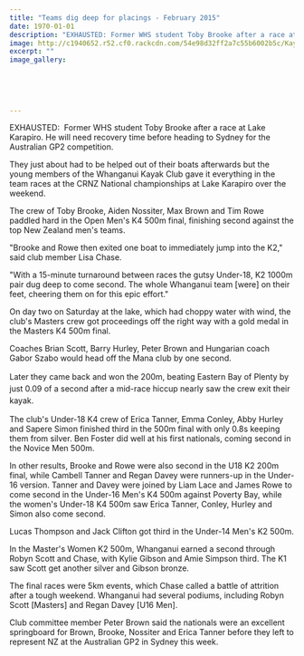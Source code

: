 ```yaml
---
title: "Teams dig deep for placings - February 2015"
date: 1970-01-01
description: "EXHAUSTED: Former WHS student Toby Brooke after a race at Lake Karapiro. He will need recovery time before heading to Sydney for the Australian GP2 competition, Wanganui Chronicle article 17/2/15..."
image: http://c1940652.r52.cf0.rackcdn.com/54e98d32ff2a7c55b6002b5c/Kayaking,Toby-Brooke.jpg
excerpt: ""
image_gallery:
    
    
    
    
    
---
```


<p>EXHAUSTED: &nbsp;Former WHS student Toby Brooke after a race at Lake Karapiro. He will need recovery time before heading to Sydney for the Australian GP2 competition.</p>
<p>They just about had to be helped out of their boats afterwards but the young members of the Whanganui Kayak Club gave it everything in the team races at the CRNZ National championships at Lake Karapiro over the weekend.</p>
<p>The crew of Toby Brooke, Aiden Nossiter, Max Brown and Tim Rowe paddled hard in the Open Men's K4 500m final, finishing second against the top New Zealand men's teams.</p>
<p>"Brooke and Rowe then exited one boat to immediately jump into the K2," said club member Lisa Chase.</p>
<p>"With a 15-minute turnaround between races the gutsy Under-18, K2 1000m pair dug deep to come second. The whole Whanganui team [were] on their feet, cheering them on for this epic effort."</p>
<p>On day two on Saturday at the lake, which had choppy water with wind, the club's Masters crew got proceedings off the right way with a gold medal in the Masters K4 500m final.</p>
<p>Coaches Brian Scott, Barry Hurley, Peter Brown and Hungarian coach Gabor Szabo would head off the Mana club by one second.</p>
<p><span style="line-height: 1.5;">Later they came back and won the 200m, beating Eastern Bay of Plenty by just 0.09 of a second after a mid-race hiccup nearly saw the crew exit their kayak.</span></p>
<p>The club's Under-18 K4 crew of Erica Tanner, Emma Conley, Abby Hurley and Sapere Simon finished third in the 500m final with only 0.8s keeping them from silver. Ben Foster did well at his first nationals, coming second in the Novice Men 500m.</p>
<p>In other results, Brooke and Rowe were also second in the U18 K2 200m final, while Cambell Tanner and Regan Davey were runners-up in the Under-16 version. Tanner and Davey were joined by Liam Lace and James Rowe to come second in the Under-16 Men's K4 500m against Poverty Bay, while the women's Under-18 K4 500m saw Erica Tanner, Conley, Hurley and Simon also come second.</p>
<p>Lucas Thompson and Jack Clifton got third in the Under-14 Men's K2 500m.</p>
<p>In the Master's Women K2 500m, Whanganui earned a second through Robyn Scott and Chase, with Kylie Gibson and Amie Simpson third. The K1 saw Scott get another silver and Gibson bronze.</p>
<p>The final races were 5km events, which Chase called a battle of attrition after a tough weekend. Whanganui had several podiums, including Robyn Scott [Masters] and Regan Davey [U16 Men].</p>
<p>Club committee member Peter Brown said the nationals were an excellent springboard for Brown, Brooke, Nossiter and Erica Tanner before they left to represent NZ at the Australian GP2 in Sydney this week.</p>

